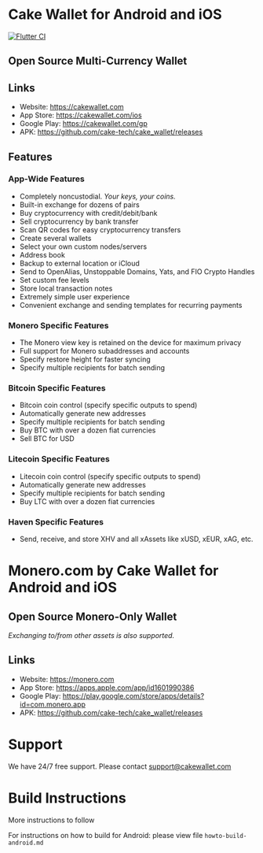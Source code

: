 # Cake Wallet for Android and iOS

[![Flutter CI](https://github.com/anypay/cake-wallet/actions/workflows/flutter-ci.yml/badge.svg)](https://github.com/anypay/cake-wallet/actions/workflows/flutter-ci.yml)

## Open Source Multi-Currency Wallet

## Links

* Website: https://cakewallet.com
* App Store: https://cakewallet.com/ios
* Google Play: https://cakewallet.com/gp
* APK: https://github.com/cake-tech/cake_wallet/releases

## Features

### App-Wide Features

* Completely noncustodial. *Your keys, your coins.*
* Built-in exchange for dozens of pairs
* Buy cryptocurrency with credit/debit/bank
* Sell cryptocurrency by bank transfer
* Scan QR codes for easy cryptocurrency transfers
* Create several wallets
* Select your own custom nodes/servers
* Address book
* Backup to external location or iCloud
* Send to OpenAlias, Unstoppable Domains, Yats, and FIO Crypto Handles
* Set custom fee levels
* Store local transaction notes
* Extremely simple user experience
* Convenient exchange and sending templates for recurring payments

### Monero Specific Features

* The Monero view key is retained on the device for maximum privacy
* Full support for Monero subaddresses and accounts
* Specify restore height for faster syncing
* Specify multiple recipients for batch sending

### Bitcoin Specific Features

* Bitcoin coin control (specify specific outputs to spend)
* Automatically generate new addresses
* Specify multiple recipients for batch sending
* Buy BTC with over a dozen fiat currencies
* Sell BTC for USD

### Litecoin Specific Features

* Litecoin coin control (specify specific outputs to spend)
* Automatically generate new addresses
* Specify multiple recipients for batch sending
* Buy LTC with over a dozen fiat currencies

### Haven Specific Features

* Send, receive, and store XHV and all xAssets like xUSD, xEUR, xAG, etc.

# Monero.com by Cake Wallet for Android and iOS

## Open Source Monero-Only Wallet

*Exchanging to/from other assets is also supported.*

## Links

* Website: https://monero.com
* App Store: https://apps.apple.com/app/id1601990386
* Google Play: https://play.google.com/store/apps/details?id=com.monero.app
* APK: https://github.com/cake-tech/cake_wallet/releases

# Support

We have 24/7 free support. Please contact support@cakewallet.com

# Build Instructions

More instructions to follow

For instructions on how to build for Android: please view file `howto-build-android.md`
